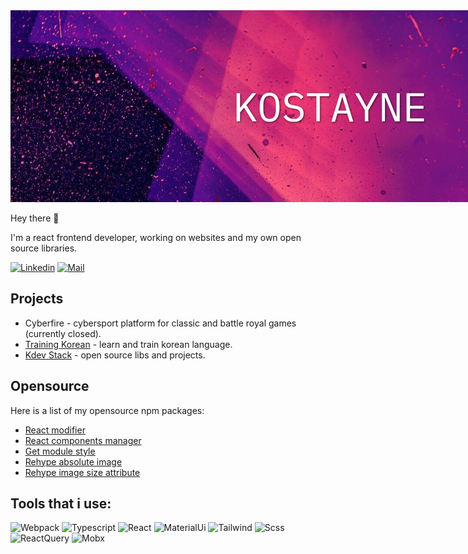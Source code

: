 <!-- <style>
    ul, ol, li {
        margin-left: 0;
    }

    .col {
        display: flex;
    }

    .right {
        margin-left: 50px;
    }

    @media screen and (max-width: 768px) {
        .col {
            flex-directrion: column;
        }

        .right {
            margin-top: 30px;
            margin-left: 0;
        }
    }
</style> -->

<img src="assets/header_1.jpeg" style="max-width: 1920px;">

Hey there :wave:

I'm a react frontend developer, working on websites and my own open source libraries.

[![Linkedin](https://img.shields.io/badge/-linkedin-white?style=?style=flat&logo=linkedin&logoColor=blue)](https://www.linkedin.com/in/kostayne/)
[![Mail](https://img.shields.io/badge/-@mail-white?style=flat&logo=email&logoColor=blue)](mailto:kostayne-dev@yandex.ru)

<div class="col">

<div class="left">

## Projects
- Cyberfire - cybersport platform for classic and battle royal games (currently closed).
- <a href="https://trainingkorean.ru">Training Korean</a> - learn and train korean language.
- <a href="https://kdevstack.ru"> Kdev Stack</a> - open source libs and projects.

</div>

<div class="right">

## Opensource
Here is a list of my opensource npm packages:
- [React modifier](https://www.npmjs.com/package/react-modifier)
- [React components manager](https://www.npmjs.com/package/k-react-cm)
- [Get module style](https://www.npmjs.com/package/get-module-style)
- [Rehype absolute image](https://www.npmjs.com/package/rehype-abs-image)
- [Rehype image size attribute](https://www.npmjs.com/package/rehype-img-size-attr)
</div>

</div>

## Tools that i use:
![Webpack](https://img.shields.io/badge/-webpack-white?style=flat&logo=webpack)
![Typescript](https://img.shields.io/badge/-Typescript-white?style=flat&logo=typescript)
![React](https://img.shields.io/badge/-react-white?style=flat&logo=react)
![MaterialUi](https://img.shields.io/badge/-material_ui-white?style=flat&logo=mui)
![Tailwind](https://img.shields.io/badge/-tailwind-white?style=flat&logo=tailwindcss)
![Scss](https://img.shields.io/badge/-sass-white?style=flat&logo=sass)
![ReactQuery](https://img.shields.io/badge/-react_query-white?style=flat&logo=reactquery)
![Mobx](https://img.shields.io/badge/-mobx-white?style=flat&logo=mobx)
